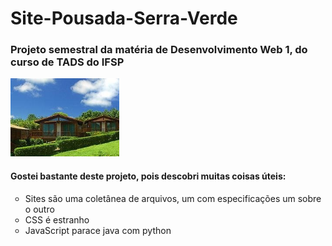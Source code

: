 # Site-Pousada-Serra-Verde
<h3 aligh="left">Projeto semestral da matéria de Desenvolvimento Web 1, do curso de TADS do IFSP</h3>

<img aligh="left" height="125" src="https://raw.githubusercontent.com/MQ-J/Site-Pousada-Serra-Verde/main/midias/images/foto1.jpg"/>

<h4 aligh="left">Gostei bastante deste projeto, pois descobri muitas coisas úteis:</h4>
<ul type="circle">
  <li background-color="green">Sites são uma coletânea de arquivos, um com especificações um sobre o outro</li>
  <li>CSS é estranho</li>
  <li>JavaScript parace java com python</li>
</ul>
